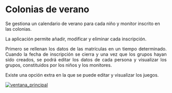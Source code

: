 # Colonias de verano 
<p>Se gestiona un calendario de verano para cada niño y monitor inscrito en las colonias. </p>
La aplicación permite añadir, modificar y eliminar cada inscripción.
<p align="justify">Primero se rellenan los datos de las matrículas en un tiempo determinado. Cuando la fecha de inscripción se cierra y una vez que los grupos hayan sido creados, se podrá editar los datos de cada persona y visualizar los grupos, constituidos por los niños y los monitores. </p>
<p>Existe una opción extra en la que se puede editar y visualizar los juegos.</p>
<a href="http://bit.ly/coloniasVerano" target="_blank"><img src="https://lh5.googleusercontent.com/0fWKYyQFNIpDh1vFSgfGUrXuAzVMqrnJHDQs_lysdOWV5pwIurt3zrAJ4PHPohavhQShKaQ0iZhu_TA=w1416-h665" title="ventana_principal" /></a>
